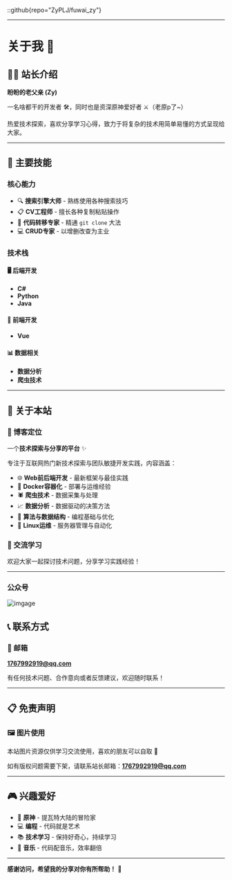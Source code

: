 ::github{repo="ZyPLJ/fuwai_zy"}

---

# 关于我 👋

## 👨‍💻 站长介绍

**盼盼的老父亲 (Zy)** 

一名啥都干的开发者 🛠️，同时也是资深原神爱好者 ⚔️（老原p了~）

热爱技术探索，喜欢分享学习心得，致力于将复杂的技术用简单易懂的方式呈现给大家。

---

## 🎯 主要技能

### 核心能力
- 🔍 **搜索引擎大师** - 熟练使用各种搜索技巧
- 📋 **CV工程师** - 擅长各种复制粘贴操作
- 🔄 **代码转移专家** - 精通 `git clone` 大法
- 💻 **CRUD专家** - 以增删改查为主业

### 技术栈

#### 🖥️ 后端开发
- **C#**
- **Python**
- **Java**

#### 🎨 前端开发
- **Vue**

#### 📊 数据相关
- **数据分析**
- **爬虫技术**

---

## 🌟 关于本站

### 📝 博客定位
一个**技术探索与分享的平台** ✨

专注于互联网热门新技术探索与团队敏捷开发实践，内容涵盖：

- 🌐 **Web前后端开发** - 最新框架与最佳实践
- 🐳 **Docker容器化** - 部署与运维经验
- 🕷️ **爬虫技术** - 数据采集与处理
- 📈 **数据分析** - 数据驱动的决策方法
- 🧮 **算法与数据结构** - 编程基础与优化
- 🐧 **Linux运维** - 服务器管理与自动化

### 🤝 交流学习
欢迎大家一起探讨技术问题，分享学习实践经验！

---

### 公众号

![imgage](https://www.pljzy.top/images/5192045913af4a31a7988ed7077a1e0.jpg)

## 📞 联系方式

### 📧 邮箱
**1767992919@qq.com**

有任何技术问题、合作意向或者反馈建议，欢迎随时联系！

---

## 📋 免责声明

### 🖼️ 图片使用
本站图片资源仅供学习交流使用，喜欢的朋友可以自取 📸

如有版权问题需要下架，请联系站长邮箱：**1767992919@qq.com**

---

## 🎮 兴趣爱好

- 🎯 **原神** - 提瓦特大陆的冒险家
- 💻 **编程** - 代码就是艺术
- 📚 **技术学习** - 保持好奇心，持续学习
- 🎵 **音乐** - 代码配音乐，效率翻倍

---

**感谢访问，希望我的分享对你有所帮助！** 🙏